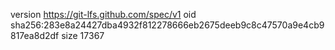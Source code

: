 version https://git-lfs.github.com/spec/v1
oid sha256:283e8a24427dba4932f812278666eb2675deeb9c8c47570a9e4cb9817ea8d2df
size 17367
